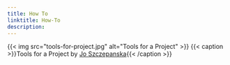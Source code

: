 ```yaml
---
title: How To
linktitle: How-To
description:
---
```

{{< img src="tools-for-project.jpg" alt="Tools for a Project" >}}
{{< caption >}}Tools for a Project by [Jo Szczepanska](https://unsplash.com/photos/9OKGEVJiTKk){{< /caption >}}
